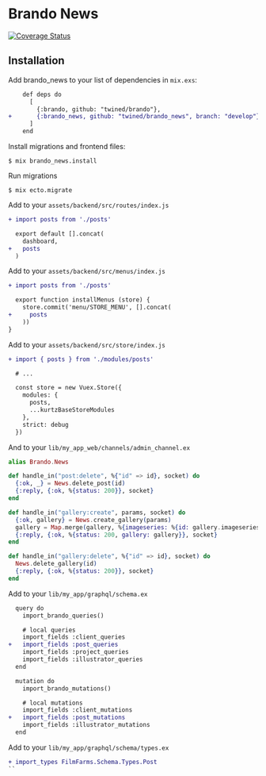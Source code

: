 # Brando News

[![Coverage Status](https://coveralls.io/repos/github/twined/brando_news/badge.svg?branch=master)](https://coveralls.io/github/twined/brando_news?branch=master)

## Installation

Add brando_news to your list of dependencies in `mix.exs`:

```diff
    def deps do
      [
        {:brando, github: "twined/brando"},
+       {:brando_news, github: "twined/brando_news", branch: "develop"}
      ]
    end
```

Install migrations and frontend files:

    $ mix brando_news.install

Run migrations

    $ mix ecto.migrate

Add to your `assets/backend/src/routes/index.js`

```diff
+ import posts from './posts'

  export default [].concat(
    dashboard,
+   posts
  )
```

Add to your `assets/backend/src/menus/index.js`

```diff
+ import posts from './posts'

  export function installMenus (store) {
    store.commit('menu/STORE_MENU', [].concat(
+     posts
    ))
}
```

Add to your `assets/backend/src/store/index.js`

```diff
+ import { posts } from './modules/posts'

  # ...

  const store = new Vuex.Store({
    modules: {
      posts,
      ...kurtzBaseStoreModules
    },
    strict: debug
  })
```

And to your `lib/my_app_web/channels/admin_channel.ex`

```elixir
alias Brando.News

def handle_in("post:delete", %{"id" => id}, socket) do
  {:ok, _} = News.delete_post(id)
  {:reply, {:ok, %{status: 200}}, socket}
end

def handle_in("gallery:create", params, socket) do
  {:ok, gallery} = News.create_gallery(params)
  gallery = Map.merge(gallery, %{imageseries: %{id: gallery.imageseries_id}, creator: nil, post: nil})
  {:reply, {:ok, %{status: 200, gallery: gallery}}, socket}
end

def handle_in("gallery:delete", %{"id" => id}, socket) do
  News.delete_gallery(id)
  {:reply, {:ok, %{status: 200}}, socket}
end

```

Add to your `lib/my_app/graphql/schema.ex`

```diff
  query do
    import_brando_queries()

    # local queries
    import_fields :client_queries
+   import_fields :post_queries
    import_fields :project_queries
    import_fields :illustrator_queries
  end

  mutation do
    import_brando_mutations()

    # local mutations
    import_fields :client_mutations
+   import_fields :post_mutations
    import_fields :illustrator_mutations
  end
```

Add to your `lib/my_app/graphql/schema/types.ex`

```diff
+ import_types FilmFarms.Schema.Types.Post
``
